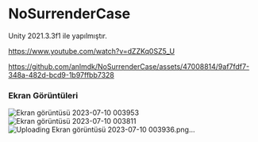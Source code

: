 
# NoSurrenderCase

Unity 2021.3.3f1 ile yapılmıştır.
 
https://www.youtube.com/watch?v=dZZKq0SZ5_U


https://github.com/anlmdk/NoSurrenderCase/assets/47008814/9af7fdf7-348a-482d-bcd9-1b97ffbb7328


<h3> Ekran Görüntüleri </h3>

![Ekran görüntüsü 2023-07-10 003953](https://github.com/anlmdk/NoSurrenderCase/assets/47008814/edb5ad27-bd0d-43d3-b062-09b74902c3f5)
![Ekran görüntüsü 2023-07-10 003811](https://github.com/anlmdk/NoSurrenderCase/assets/47008814/a054edae-9281-4c7b-8589-7dccfa0ea3eb)
![Uploading Ekran görüntüsü 2023-07-10 003936.png…]()
